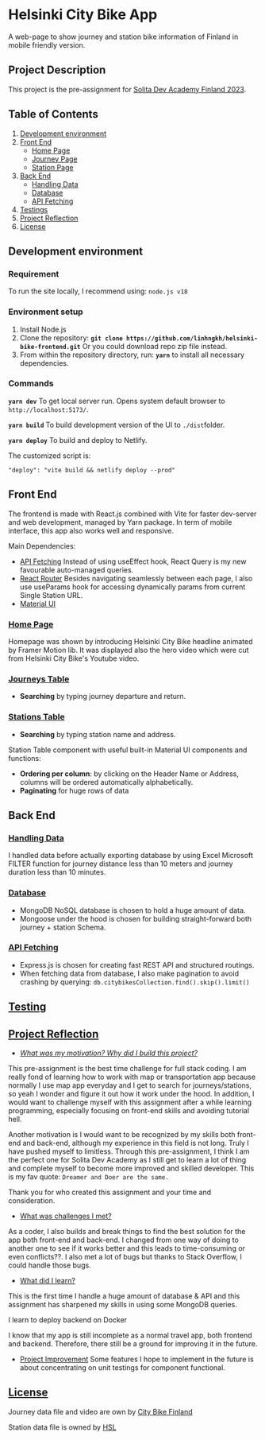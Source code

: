 # Helsinki City Bike App
A web-page to show journey and station bike information of Finland in mobile friendly version. 
## Project Description
This project is the pre-assignment for [Solita Dev Academy Finland 2023](https://github.com/solita/dev-academy-2023-exercise).
## Table of Contents 
1. [Development environment](#development-environment)
2. [Front End](#front-end)
    * [Home Page](#home-page)
    * [Journey Page](#journey-page)
    * [Station Page](#station-page)
3. [Back End](#back-end)
    * [Handling Data](#handling-data)
    * [Database](#database) 
    * [API Fetching](#api-fetching)
4. [Testings](#testing)
5. [Project Reflection](#project-reflection)
6. [License](#license)


## Development environment
### Requirement
To run the site locally, I recommend using:
``node.js v18``
### Environment setup
1. Install Node.js
2. Clone the repository:
<strong>```git clone https://github.com/linhngkh/helsinki-bike-frontend.git```</strong>
 Or you could download repo zip file instead.
3. From within the repository directory, run: <strong>``yarn``</strong> to install all necessary dependencies.
### Commands
<strong>``yarn dev``</strong>
To get local server run. Opens system default browser to ``http://localhost:5173/``. 

<strong>``yarn build``</strong>
To build development version of the UI to ``./dist``folder.

<strong>``yarn deploy``</strong>
To build and deploy to Netlify.

The customized script is: 
```
"deploy": "vite build && netlify deploy --prod"
```
## Front End
The frontend is made with React.js combined with Vite for faster dev-server and web development, managed by Yarn package. In term of mobile interface, this app also works well and responsive.

Main Dependencies: 
* [API Fetching](https://tanstack.com/query/v3/)
Instead of using useEffect hook, React Query is my new favourable auto-managed queries.
* [React Router](https://reactrouter.com/en/main)
Besides navigating seamlessly between each page, I also use useParams hook for accessing dynamically params from current Single Station URL. 
* [Material UI](https://mui.com/material-ui/react-table/) 

### [Home Page](#home-page)
Homepage was shown by introducing Helsinki City Bike headline animated by Framer Motion lib. It was displayed also the hero video which were cut from Helsinki City Bike's Youtube video.
    
### [Journeys Table](#journey-table)

  - <b>Searching</b> by typing journey departure and return.
  
### [Stations Table](#station-table)
 - <b>Searching</b> by typing station name and address.

Station Table component with useful built-in Material UI components and functions:
  -  <b>Ordering per column</b>: by clicking on the Header Name or Address, columns will be ordered automatically alphabetically.
  -  <b>Paginating</b> for huge rows of data
 
## Back End
### [Handling Data](#datahandling)
I handled data before actually exporting database by using Excel Microsoft FILTER function for journey distance less than 10 meters and journey duration less than 10 minutes.
### [Database](#Database) 
  - MongoDB NoSQL database is chosen to hold a huge amount of data. 
  - Mongoose under the hood is chosen for building  straight-forward both journey + station Schema.
### [API Fetching](#api)
- Express.js is chosen for creating fast REST API and structured routings.
- When fetching data from database, I also make pagination to avoid crashing by querying: 
``db.citybikesCollection.find().skip().limit()``
## [Testing](#testing)
## [Project Reflection](#reflection)
- [*What was my motivation? Why did I build this project?*](#motivation)

This pre-assignment is the best time challenge for full stack coding. I am really fond of learning how to work with map or transportation app because normally I use map app everyday and I get to search for journeys/stations, so yeah I wonder and figure it out how it work under the hood. In addition, I would want to challenge myself with this assignment after a while learning programming, especially focusing on front-end skills and avoiding tutorial hell. 

Another motivation is I would want to be recognized by my skills both front-end and back-end, although my experience in this field is not long. Truly I have pushed myself to limitless. Through this pre-assignment, I think I am the perfect one for Solita Dev Academy as I still get to learn a lot of thing and complete myself to become more improved and skilled developer. 
This is my fav quote:
``Dreamer and Doer are the same.``

Thank you for who created this assignment and your time and consideration. 
-  [What was challenges I met?](#challenges)

As a coder, I also builds and break things to find the best solution for the app both front-end and back-end. I changed from one way of doing to another one to see if it works better and this leads to time-consuming or even conflicts??. I also met a lot of bugs but thanks to Stack Overflow, I could handle those bugs.
- [What did I learn?](#lession)


This is the first time I handle a huge amount of database & API and this assignment has sharpened my skills in using some MongoDB queries. 

I learn to deploy backend on Docker 


I know that my app is still incomplete as a normal travel app, both frontend and backend. Therefore, there still be a ground for improving it in the future.
- [Project Improvement](#improvement)
Some features I hope to implement in the future is about concentrating on unit testings for component functional.


## [License](#License)
Journey data file and video are own by [City Bike Finland](https://www.citybikefinland.fi/)

Station data file is owned by [HSL](https://public-transport-hslhrt.opendata.arcgis.com/datasets/helsingin-ja-espoon-kaupunkipy%C3%B6r%C3%A4asemat-avoin/explore)







